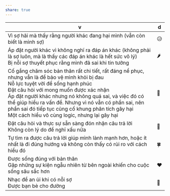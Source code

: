 ```yaml
---
share: true
---
```

|v|d|
|-|-|
|Vì sợ hãi mà thấy rằng người khác đang hại mình (vẫn còn biết là mình sợ)|😥|
|Áp đặt người khác vì không nghĩ ra đáp án khác (không phải là sợ luôn, mà là thấy các đáp án khác là hết sức vô lý)<br>Bị nỗi sợ thuyết phục rằng mình đã sai khi tin tưởng|🌶|
|Cố gắng chăm sóc bản thân rất chi tiết, rất đáng nể phục, nhưng vẫn là để bảo vệ mình khỏi bị đau<br>Nỗ lực tuyệt vời để sống hạnh phúc<br>Đặt câu hỏi với mong muốn được xác nhận<br>Áp đặt người khác nhưng nó không quá sai, và việc đó có thể giúp hiểu ra vấn đề. Nhưng vì nó vẫn có phần sai, nên phần sai đó tiếp tục củng cố khung phân tích gây hại<br>Một cách hiểu vô cùng logic, nhưng lại gây hại|🍦|
|Đặt câu hỏi và thực sự sẵn sàng đón nhận câu trả lời<br>Không còn lý do để nghĩ xấu nữa|🥓|
|Tự tìm ra được câu trả lời giúp mình lành mạnh hơn, hoặc ít nhất là đi đúng hướng và không còn thấy có rủi ro với cách hiểu đó|🍀|
|Được sống đúng với bản thân<br>Gặp những sự kiện ngẫu nhiên từ bên ngoài khiến cho cuộc sống sâu sắc hơn|❤|
|Nhạc để an ủi khi có nỗi sợ<br>Được bạn bè cho đường|💓|